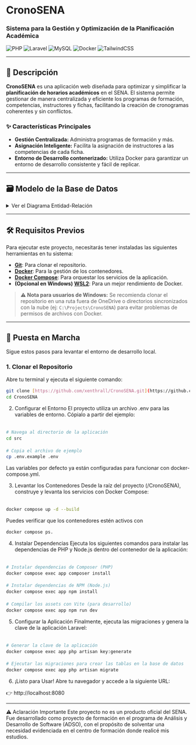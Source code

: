 # CronoSENA
### Sistema para la Gestión y Optimización de la Planificación Académica



![PHP](https://img.shields.io/badge/PHP-8.2-777BB4?style=for-the-badge&logo=php)
![Laravel](https://img.shields.io/badge/Laravel-10-FF2D20?style=for-the-badge&logo=laravel)
![MySQL](https://img.shields.io/badge/MySQL-8.0-4479A1?style=for-the-badge&logo=mysql)
![Docker](https://img.shields.io/badge/Docker-20.10-2496ED?style=for-the-badge&logo=docker)
![TailwindCSS](https://img.shields.io/badge/Tailwind_CSS-3-38B2AC?style=for-the-badge&logo=tailwind-css)

---

## 📄 Descripción

**CronoSENA** es una aplicación web diseñada para optimizar y simplificar la **planificación de horarios académicos** en el SENA. El sistema permite gestionar de manera centralizada y eficiente los programas de formación, competencias, instructores y fichas, facilitando la creación de cronogramas coherentes y sin conflictos.

### ✨ Características Principales

* **Gestión Centralizada:** Administra programas de formación y más.
* **Asignación Inteligente:** Facilita la asignación de instructores a las competencias de cada ficha.
* **Entorno de Desarrollo contenerizado:** Utiliza Docker para garantizar un entorno de desarrollo consistente y fácil de replicar.

---

## 🗃️ Modelo de la Base de Datos

<details>
  <summary>Ver el Diagrama Entidad-Relación</summary>
  <img src="docs/cronosenadb_schema.png" alt="Database Schema">
</details>

---

## 🛠️ Requisitos Previos

Para ejecutar este proyecto, necesitarás tener instaladas las siguientes herramientas en tu sistema:

* **[Git](https://git-scm.com/downloads)**: Para clonar el repositorio.
* **[Docker](https://docs.docker.com/get-docker/)**: Para la gestión de los contenedores.
* **[Docker Compose](https://docs.docker.com/compose/install/)**: Para orquestar los servicios de la aplicación.
* **(Opcional en Windows)** **[WSL2](https://learn.microsoft.com/es-es/windows/wsl/install)**: Para un mejor rendimiento de Docker.

> **⚠️ Nota para usuarios de Windows:** Se recomienda clonar el repositorio en una ruta fuera de OneDrive o directorios sincronizados con la nube (ej: `C:\Projects\CronoSENA`) para evitar problemas de permisos de archivos con Docker.

---

## 🚀 Puesta en Marcha

Sigue estos pasos para levantar el entorno de desarrollo local.

### 1. Clonar el Repositorio

Abre tu terminal y ejecuta el siguiente comando:

```bash
git clone [https://github.com/xenthrall/CronoSENA.git](https://github.com/xenthrall/CronoSENA.git)
cd CronoSENA

```

2. Configurar el Entorno
El proyecto utiliza un archivo .env para las variables de entorno. Cópialo a partir del ejemplo:

```bash

# Navega al directorio de la aplicación
cd src

# Copia el archivo de ejemplo
cp .env.example .env

```

Las variables por defecto ya están configuradas para funcionar con docker-compose.yml.

3. Levantar los Contenedores
Desde la raíz del proyecto (/CronoSENA), construye y levanta los servicios con Docker Compose:

```bash

docker compose up -d --build

```

Puedes verificar que los contenedores estén activos con 
```bash
docker compose ps.
```
4. Instalar Dependencias
Ejecuta los siguientes comandos para instalar las dependencias de PHP y Node.js dentro del contenedor de la aplicación:

```bash

# Instalar dependencias de Composer (PHP)
docker compose exec app composer install

# Instalar dependencias de NPM (Node.js)
docker compose exec app npm install

# Compilar los assets con Vite (para desarrollo)
docker compose exec app npm run dev
```

5. Configurar la Aplicación
Finalmente, ejecuta las migraciones y genera la clave de la aplicación Laravel:

```bash

# Generar la clave de la aplicación
docker compose exec app php artisan key:generate

# Ejecutar las migraciones para crear las tablas en la base de datos
docker compose exec app php artisan migrate
```

6. ¡Listo para Usar!
Abre tu navegador y accede a la siguiente URL:

👉 http://localhost:8080


---


⚠️ Aclaración Importante
Este proyecto no es un producto oficial del SENA. Fue desarrollado como proyecto de formación en el programa de Análisis y Desarrollo de Software (ADSO), con el propósito de solventar una necesidad evidenciada en el centro de formación donde realicé mis estudios.
